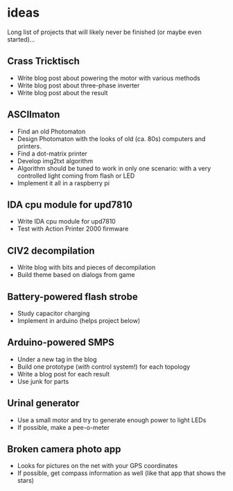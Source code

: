 # ideas
Long list of projects that will likely never be finished (or maybe even started)...

## Crass Tricktisch
- Write blog post about powering the motor with various methods
- Write blog post about three-phase inverter
- Write blog post about the result

## ASCIImaton
- Find an old Photomaton
 - Design Photomaton with the looks of old (ca. 80s) computers and printers.
- Find a dot-matrix printer
- Develop img2txt algorithm
 - Algorithm should be tuned to work in only one scenario: with a very controlled light coming from flash or LED
- Implement it all in a raspberry pi

## IDA cpu module for upd7810
- Write IDA cpu module for upd7810
- Test with Action Printer 2000 firmware

## CIV2 decompilation
- Write blog with bits and pieces of decompilation
- Build theme based on dialogs from game

## Battery-powered flash strobe
- Study capacitor charging 
- Implement in arduino (helps project below)

## Arduino-powered SMPS
- Under a new tag in the blog
- Build one prototype (*with* control system!) for each topology
- Write a blog post for each result
- Use junk for parts

## Urinal generator
- Use a small motor and try to generate enough power to light LEDs
- If possible, make a pee-o-meter

## Broken camera photo app
- Looks for pictures on the net with your GPS coordinates
- If possible, get compass information as well (like that app that shows the stars)
